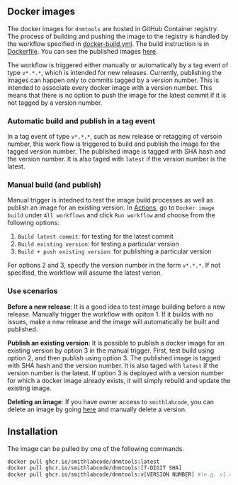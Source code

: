 ## Docker images

The docker images for `dnmtools` are hosted in GitHub Container registry.  The
process of building and pushing the image to the registry is handled by the
workflow specified in
[docker-build.yml](https://github.com/smithlabcode/dnmtools/blob/master/.github/workflows/docker-build.yml).
The build instruction is in
[Dockerfile](https://github.com/smithlabcode/dnmtools/blob/master/Dockerfile).
You can see the published images
[here](https://github.com/smithlabcode/dnmtools/pkgs/container/dnmtools).

The workflow is triggered either manually or automatically by a tag event of
type `v*.*.*`, which is intended for new releases. Currently, publishing the
images can happen only to commits tagged by a version number. This is intended
to associate every docker image with a version number. This means that there is
no option to push the image for the latest commit if it is not tagged by
a version number.

### Automatic build and publish in a tag event

In a tag event of type `v*.*.*`, such as new release or retagging of versoin
number, this work flow is triggered to build and publish the image for the
tagged version number. The published image is tagged with SHA hash and the
version number.  It is also taged with `latest` if the version number is the
latest.

### Manual build (and publish)

Manual trigger is intedned to test the image build processes as well as publish
an image for an existing version.  In
[Actions](https://github.com/smithlabcode/dnmtools/actions), go to `Docker image
build` under `All workflows` and click `Run workflow` and choose from the
following options:

1. `Build latest commit`: for testing for the latest commit
2. `Build existing version`: for testing a particular version
3. `Build + push existing version`: for publishing a particular version  

For options 2 and 3, specify the version number in the form `v*.*.*`. If not
specified, the workflow will assume the latest verion.

### Use scenarios 

**Before a new release**: It is a good idea to test image building before a new
release. Manually trigger the workflow with opiton 1. If it builds with no
issues, make a new release and the image will automatically be built and
published. 

**Publish an existing version**: It is possible to publish a docker image for an
existing version by option 3 in the manual trigger. First, test build using
option 2, and then publish using option 3.  The published image is tagged with
SHA hash and the version number.  It is also taged with `latest` if the version
number is the latest. If option 3 is deployed with a version number for which
a docker image already exists, it will simply rebuild and update the existing
image.

**Deleting an image**: If you have owner access to `smithlabcode`, you can
delete an image by going
[here](https://github.com/smithlabcode/dnmtools/pkgs/container/dnmtools/versions)
and manually delete a version.



## Installation
The image can be pulled by one of the following commands.

```bash
docker pull ghcr.io/smithlabcode/dnmtools:latest
docker pull ghcr.io/smithlabcode/dnmtools:[7-DIGIT SHA]
docker pull ghcr.io/smithlabcode/dnmtools:v[VERSION NUMBER] #(e.g. v1.4.1)
```

